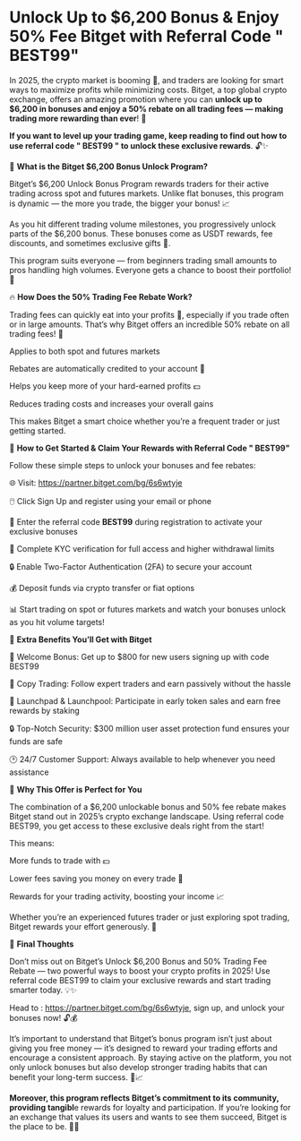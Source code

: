# Unlock Up to $6,200 Bonus & Enjoy 50% Fee Bitget with Referral Code " BEST99" 

In 2025, the crypto market is booming 🚀, and traders are looking for smart ways to maximize profits while minimizing costs. Bitget, a top global crypto exchange, offers an amazing promotion where you can **unlock up to $6,200 in bonuses and enjoy a 50% rebate on all trading fees — making trading more rewarding than ever**! 🎯

**If you want to level up your trading game, keep reading to find out how to use referral code "  BEST99 " to unlock these exclusive rewards**. 🔓✨

💎 **What is the Bitget $6,200 Bonus Unlock Program?**

Bitget’s $6,200 Unlock Bonus Program rewards traders for their active trading across spot and futures markets. Unlike flat bonuses, this program is dynamic — the more you trade, the bigger your bonus! 📈

As you hit different trading volume milestones, you progressively unlock parts of the $6,200 bonus. These bonuses come as USDT rewards, fee discounts, and sometimes exclusive gifts 🎁.

This program suits everyone — from beginners trading small amounts to pros handling high volumes. Everyone gets a chance to boost their portfolio! 💪

🔥 **How Does the 50% Trading Fee Rebate Work?**

Trading fees can quickly eat into your profits 💸, especially if you trade often or in large amounts. That’s why Bitget offers an incredible 50% rebate on all trading fees! 🎉

Applies to both spot and futures markets

Rebates are automatically credited to your account 🤑

Helps you keep more of your hard-earned profits 💵

Reduces trading costs and increases your overall gains

This makes Bitget a smart choice whether you’re a frequent trader or just getting started.

📝 **How to Get Started & Claim Your Rewards with Referral Code " BEST99"**

Follow these simple steps to unlock your bonuses and fee rebates:

🌐 Visit: https://partner.bitget.com/bg/6s6wtyje

🖱️ Click Sign Up and register using your email or phone

🔑 Enter the referral code **BEST99** during registration to activate your exclusive bonuses

🛂 Complete KYC verification for full access and higher withdrawal limits

🔒 Enable Two-Factor Authentication (2FA) to secure your account

💰 Deposit funds via crypto transfer or fiat options

📊 Start trading on spot or futures markets and watch your bonuses unlock as you hit volume targets!

🎁 **Extra Benefits You’ll Get with Bitget**

🎉 Welcome Bonus: Get up to $800 for new users signing up with code BEST99

🤖 Copy Trading: Follow expert traders and earn passively without the hassle

🚀 Launchpad & Launchpool: Participate in early token sales and earn free rewards by staking

🔒 Top-Notch Security: $300 million user asset protection fund ensures your funds are safe

🕑 24/7 Customer Support: Always available to help whenever you need assistance

🎯 **Why This Offer is Perfect for You**

The combination of a $6,200 unlockable bonus and 50% fee rebate makes Bitget stand out in 2025’s crypto exchange landscape. Using referral code BEST99, you get access to these exclusive deals right from the start!

This means:

More funds to trade with 💵

Lower fees saving you money on every trade 💸

Rewards for your trading activity, boosting your income 📈

Whether you’re an experienced futures trader or just exploring spot trading, Bitget rewards your effort generously. 💯

🚀 **Final Thoughts**

Don’t miss out on Bitget’s Unlock $6,200 Bonus and 50% Trading Fee Rebate — two powerful ways to boost your crypto profits in 2025! Use referral code BEST99 to claim your exclusive rewards and start trading smarter today. 💡✨

Head to : https://partner.bitget.com/bg/6s6wtyje, sign up, and unlock your bonuses now! 🔓💰

It’s important to understand that Bitget’s bonus program isn’t just about giving you free money — it’s designed to reward your trading efforts and encourage a consistent approach. By staying active on the platform, you not only unlock bonuses but also develop stronger trading habits that can benefit your long-term success. 💪📈

**Moreover, this program reflects Bitget’s commitment to its community, providing tangibl**e rewards for loyalty and participation. If you’re looking for an exchange that values its users and wants to see them succeed, Bitget is the place to be. 🤝✨

